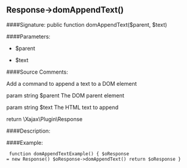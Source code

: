 ## Response->domAppendText()

####Signature: public function domAppendText($parent, $text)

####Parameters:

* $parent

* $text




####Source Comments:

Add a command to append a text to a DOM element



param string		$parent				The DOM parent element

param string		$text				The HTML text to append



return \Xajax\Plugin\Response



####Description:


####Example:
<code><pre>
function domAppendTextExample()
{
    $oResponse = new Response()
    $oResponse->domAppendText()
    return $oResponse
}
</pre></code>